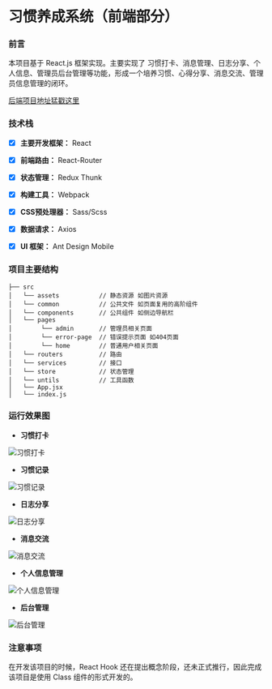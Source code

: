 # 习惯养成系统（前端部分）

### 前言

本项目基于 React.js 框架实现。主要实现了 习惯打卡、消息管理、日志分享、个人信息、管理员后台管理等功能，形成一个培养习惯、心得分享、消息交流、管理员信息管理的闭环。

[后端项目地址猛戳这里](https://github.com/DarkerBo/habit_formation_node)



### 技术栈

- [x] **主要开发框架：** React
- [x]  **前端路由：** React-Router
- [x]  **状态管理：** Redux Thunk
- [x]  **构建工具：** Webpack
- [x] **CSS预处理器：** Sass/Scss
- [x] **数据请求：** Axios
- [x] **UI 框架：** Ant Design Mobile



### 项目主要结构

```
├── src             
│   └── assets           // 静态资源 如图片资源
│   └── common           // 公共文件 如页面复用的高阶组件
│   └── components       // 公共组件 如侧边导航栏
│   └── pages            
│        └── admin       // 管理员相关页面
│        └── error-page  // 错误提示页面 如404页面
│        └── home        // 普通用户相关页面
│   └── routers          // 路由
│   └── services         // 接口
│   └── store            // 状态管理
│   └── untils           // 工具函数
│   └── App.jsx          
│   └── index.js         
```





### 运行效果图

* **习惯打卡**

![习惯打卡](/screenshots/习惯打卡.gif)

* **习惯记录**

![习惯记录](/screenshots/习惯记录.gif)

* **日志分享**

![日志分享](/screenshots/日志分享.gif)

* **消息交流**

![消息交流](/screenshots/消息交流.gif)

* **个人信息管理**

![个人信息管理](/screenshots/个人信息管理.gif)

* **后台管理**

![后台管理](/screenshots/后台管理.gif)





### 注意事项

在开发该项目的时候，React Hook 还在提出概念阶段，还未正式推行，因此完成该项目是使用 Class 组件的形式开发的。











